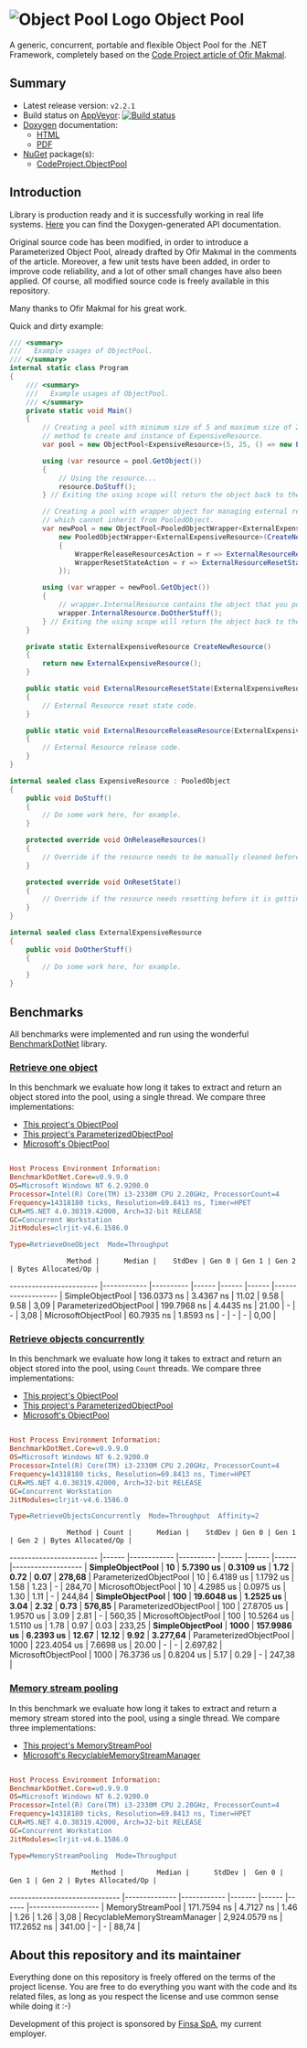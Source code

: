 ![](http://pomma89.altervista.org/objectpool/logo-64.png "Object Pool Logo") Object Pool
=============================================================================================================================

A generic, concurrent, portable and flexible Object Pool for the .NET Framework, completely based on the [Code Project article of Ofir Makmal](http://www.codeproject.com/Articles/535735/Implementing-a-Generic-Object-Pool-in-NET).

## Summary ##

* Latest release version: `v2.2.1`
* Build status on [AppVeyor](https://ci.appveyor.com): [![Build status](https://ci.appveyor.com/api/projects/status/r4qnqaqj9ri6cicn?svg=true)](https://ci.appveyor.com/project/pomma89/objectpool)
* [Doxygen](http://www.stack.nl/~dimitri/doxygen/index.html) documentation: 
    + [HTML](https://goo.gl/RVA7mV)
    + [PDF](https://goo.gl/U6dNkt)
* [NuGet](https://www.nuget.org) package(s):
    + [CodeProject.ObjectPool](https://nuget.org/packages/CodeProject.ObjectPool/)

## Introduction ##

Library is production ready and it is successfully working in real life systems. [Here](https://4538d366a46bbb00d202aaaa7b99c4e50320a061.googledrive.com/host/0B8v0ikF4z2BiR29YQmxfSlE1Sms/Progetti/ObjectPool/doc/index.html) you can find the Doxygen-generated API documentation.

Original source code has been modified, in order to introduce a Parameterized Object Pool, already drafted by Ofir Makmal in the comments of the article. 
Moreover, a few unit tests have been added, in order to improve code reliability, and a lot of other small changes have also been applied. 
Of course, all modified source code is freely available in this repository.

Many thanks to Ofir Makmal for his great work.

Quick and dirty example:


```cs
/// <summary>
///   Example usages of ObjectPool.
/// </summary>
internal static class Program
{
    /// <summary>
    ///   Example usages of ObjectPool.
    /// </summary>
    private static void Main()
    {
        // Creating a pool with minimum size of 5 and maximum size of 25, using custom Factory
        // method to create and instance of ExpensiveResource.
        var pool = new ObjectPool<ExpensiveResource>(5, 25, () => new ExpensiveResource(/* resource specific initialization */));

        using (var resource = pool.GetObject())
        {
            // Using the resource...
            resource.DoStuff();
        } // Exiting the using scope will return the object back to the pool.

        // Creating a pool with wrapper object for managing external resources, that is, classes
        // which cannot inherit from PooledObject.
        var newPool = new ObjectPool<PooledObjectWrapper<ExternalExpensiveResource>>(() =>
            new PooledObjectWrapper<ExternalExpensiveResource>(CreateNewResource())
            {
                WrapperReleaseResourcesAction = r => ExternalResourceReleaseResource(r),
                WrapperResetStateAction = r => ExternalResourceResetState(r)
            });

        using (var wrapper = newPool.GetObject())
        {
            // wrapper.InternalResource contains the object that you pooled.
            wrapper.InternalResource.DoOtherStuff();
        } // Exiting the using scope will return the object back to the pool.
    }

    private static ExternalExpensiveResource CreateNewResource()
    {
        return new ExternalExpensiveResource();
    }

    public static void ExternalResourceResetState(ExternalExpensiveResource resource)
    {
        // External Resource reset state code.
    }

    public static void ExternalResourceReleaseResource(ExternalExpensiveResource resource)
    {
        // External Resource release code.
    }
}

internal sealed class ExpensiveResource : PooledObject
{
    public void DoStuff()
    {
        // Do some work here, for example.
    }

    protected override void OnReleaseResources()
    {
        // Override if the resource needs to be manually cleaned before the memory is reclaimed.
    }

    protected override void OnResetState()
    {
        // Override if the resource needs resetting before it is getting back into the pool.
    }
}

internal sealed class ExternalExpensiveResource
{
    public void DoOtherStuff()
    {
        // Do some work here, for example.
    }
}
```

## Benchmarks ##

All benchmarks were implemented and run using the wonderful [BenchmarkDotNet](https://github.com/PerfDotNet/BenchmarkDotNet) library.

### [Retrieve one object](https://github.com/pomma89/ObjectPool/blob/master/ObjectPool.Benchmarks/RetrieveOneObject.cs) ###

In this benchmark we evaluate how long it takes to extract and return an object stored into the pool, using a single thread. We compare three implementations:

* [This project's ObjectPool](https://github.com/pomma89/ObjectPool/blob/master/ObjectPool/ObjectPool.cs)
* [This project's ParameterizedObjectPool](https://github.com/pomma89/ObjectPool/blob/master/ObjectPool/ParameterizedObjectPool.cs)
* [Microsoft's ObjectPool](http://www.nuget.org/packages/Microsoft.Extensions.ObjectPool/)

```ini

Host Process Environment Information:
BenchmarkDotNet.Core=v0.9.9.0
OS=Microsoft Windows NT 6.2.9200.0
Processor=Intel(R) Core(TM) i3-2330M CPU 2.20GHz, ProcessorCount=4
Frequency=14318180 ticks, Resolution=69.8413 ns, Timer=HPET
CLR=MS.NET 4.0.30319.42000, Arch=32-bit RELEASE
GC=Concurrent Workstation
JitModules=clrjit-v4.6.1586.0

Type=RetrieveOneObject  Mode=Throughput  

```
                  Method |      Median |    StdDev | Gen 0 | Gen 1 | Gen 2 | Bytes Allocated/Op |
------------------------ |------------ |---------- |------ |------ |------ |------------------- |
        SimpleObjectPool | 136.0373 ns | 3.4367 ns | 11.02 |  9.58 |  9.58 |               3,09 |
 ParameterizedObjectPool | 199.7968 ns | 4.4435 ns | 21.00 |     - |     - |               3,08 |
     MicrosoftObjectPool |  60.7935 ns | 1.8593 ns |     - |     - |     - |               0,00 |

### [Retrieve objects concurrently](https://github.com/pomma89/ObjectPool/blob/master/ObjectPool.Benchmarks/RetrieveObjectsConcurrently.cs) ###

In this benchmark we evaluate how long it takes to extract and return an object stored into the pool, using `Count` threads. We compare three implementations:

* [This project's ObjectPool](https://github.com/pomma89/ObjectPool/blob/master/ObjectPool/ObjectPool.cs)
* [This project's ParameterizedObjectPool](https://github.com/pomma89/ObjectPool/blob/master/ObjectPool/ParameterizedObjectPool.cs)
* [Microsoft's ObjectPool](http://www.nuget.org/packages/Microsoft.Extensions.ObjectPool/)

```ini

Host Process Environment Information:
BenchmarkDotNet.Core=v0.9.9.0
OS=Microsoft Windows NT 6.2.9200.0
Processor=Intel(R) Core(TM) i3-2330M CPU 2.20GHz, ProcessorCount=4
Frequency=14318180 ticks, Resolution=69.8413 ns, Timer=HPET
CLR=MS.NET 4.0.30319.42000, Arch=32-bit RELEASE
GC=Concurrent Workstation
JitModules=clrjit-v4.6.1586.0

Type=RetrieveObjectsConcurrently  Mode=Throughput  Affinity=2  

```
                  Method | Count |      Median |    StdDev | Gen 0 | Gen 1 | Gen 2 | Bytes Allocated/Op |
------------------------ |------ |------------ |---------- |------ |------ |------ |------------------- |
        **SimpleObjectPool** |    **10** |   **5.7390 us** | **0.3109 us** |  **1.72** |  **0.72** |  **0.07** |             **278,68** |
 ParameterizedObjectPool |    10 |   6.4189 us | 1.1792 us |  1.58 |  1.23 |     - |             284,70 |
     MicrosoftObjectPool |    10 |   4.2985 us | 0.0975 us |  1.30 |  1.11 |     - |             244,84 |
        **SimpleObjectPool** |   **100** |  **19.6048 us** | **1.2525 us** |  **3.04** |  **2.32** |  **0.73** |             **576,85** |
 ParameterizedObjectPool |   100 |  27.8705 us | 1.9570 us |  3.09 |  2.81 |     - |             560,35 |
     MicrosoftObjectPool |   100 |  10.5264 us | 1.5110 us |  1.78 |  0.97 |  0.03 |             233,25 |
        **SimpleObjectPool** |  **1000** | **157.9986 us** | **6.2393 us** | **12.67** | **12.12** |  **9.92** |           **3.277,64** |
 ParameterizedObjectPool |  1000 | 223.4054 us | 7.6698 us | 20.00 |     - |     - |           2.697,82 |
     MicrosoftObjectPool |  1000 |  76.3736 us | 0.8204 us |  5.17 |  0.29 |     - |             247,38 |

### [Memory stream pooling](https://github.com/pomma89/ObjectPool/blob/master/ObjectPool.Benchmarks/MemoryStreamPooling.cs) ###

In this benchmark we evaluate how long it takes to extract and return a memory stream stored into the pool, using a single thread. We compare three implementations:

* [This project's MemoryStreamPool](https://github.com/pomma89/ObjectPool/blob/master/ObjectPool/Specialized/MemoryStreamPool.cs)
* [Microsoft's RecyclableMemoryStreamManager](http://www.nuget.org/packages/Microsoft.IO.RecyclableMemoryStream/)

```ini

Host Process Environment Information:
BenchmarkDotNet.Core=v0.9.9.0
OS=Microsoft Windows NT 6.2.9200.0
Processor=Intel(R) Core(TM) i3-2330M CPU 2.20GHz, ProcessorCount=4
Frequency=14318180 ticks, Resolution=69.8413 ns, Timer=HPET
CLR=MS.NET 4.0.30319.42000, Arch=32-bit RELEASE
GC=Concurrent Workstation
JitModules=clrjit-v4.6.1586.0

Type=MemoryStreamPooling  Mode=Throughput  

```
                        Method |        Median |      StdDev |  Gen 0 | Gen 1 | Gen 2 | Bytes Allocated/Op |
------------------------------ |-------------- |------------ |------- |------ |------ |------------------- |
              MemoryStreamPool |   171.7594 ns |   4.7127 ns |   1.46 |  1.26 |  1.26 |               3,08 |
 RecyclableMemoryStreamManager | 2,924.0579 ns | 117.2652 ns | 341.00 |     - |     - |              88,74 |

## About this repository and its maintainer ##

Everything done on this repository is freely offered on the terms of the project license. You are free to do everything you want with the code and its related files, as long as you respect the license and use common sense while doing it :-)

Development of this project is sponsored by [Finsa SpA](https://www.finsa.it), my current employer.

